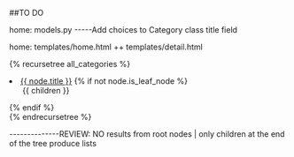 ##TO DO

home: models.py
-----Add choices to Category class title field

home: templates/home.html ++ templates/detail.html

{% recursetree all_categories %}
<li>
 <a href="{% url 'home:path_to_products_by_category' node.slug %}">{{ node.title }}</a>
 {% if not node.is_leaf_node %}
	 <ul class="children">
	 	 {{ children }}
	 </ul>
 {% endif %}
</li>
{% endrecursetree %}

--------------REVIEW: NO results from root nodes | only children at the end of the tree produce lists